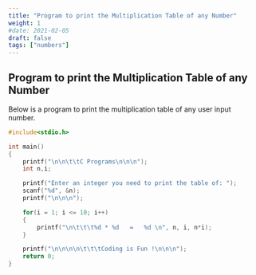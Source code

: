 ```yaml
---
title: "Program to print the Multiplication Table of any Number"
weight: 1
#date: 2021-02-05
draft: false
tags: ["numbers"]
---
```


## Program to print the Multiplication Table of any Number

Below is a program to print the multiplication table of any user input number.

```c
#include<stdio.h>

int main()
{
    printf("\n\n\t\tC Programs\n\n\n");
    int n,i;

    printf("Enter an integer you need to print the table of: ");
    scanf("%d", &n);
    printf("\n\n\n");

    for(i = 1; i <= 10; i++)
    {
        printf("\n\t\t\t%d * %d   =   %d \n", n, i, n*i);
    }

    printf("\n\n\n\n\t\t\tCoding is Fun !\n\n\n");
    return 0;
}
```
